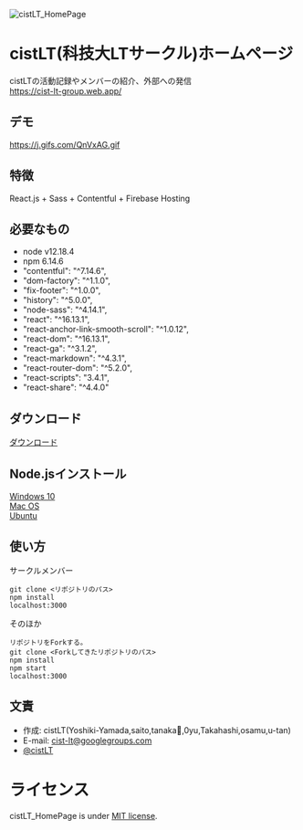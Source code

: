 ![cistLT_HomePage](https://user-images.githubusercontent.com/44164993/110839957-824be400-82e7-11eb-8632-bbba96c390fe.png)  

# cistLT(科技大LTサークル)ホームページ  
cistLTの活動記録やメンバーの紹介、外部への発信  
https://cist-lt-group.web.app/  


## デモ  

https://j.gifs.com/QnVxAG.gif


## 特徴
React.js + Sass + Contentful + Firebase Hosting

## 必要なもの
* node v12.18.4  
* npm 6.14.6  
* "contentful": "^7.14.6",
* "dom-factory": "^1.1.0",
* "fix-footer": "^1.0.0",
* "history": "^5.0.0",
* "node-sass": "^4.14.1",
* "react": "^16.13.1",
* "react-anchor-link-smooth-scroll": "^1.0.12",
* "react-dom": "^16.13.1",
* "react-ga": "^3.1.2",
* "react-markdown": "^4.3.1",
* "react-router-dom": "^5.2.0",
* "react-scripts": "3.4.1",
* "react-share": "^4.4.0"

## ダウンロード

[ダウンロード](https://nodejs.org/ja/download/)  


## Node.jsインストール

[Windows 10](https://qiita.com/sefoo0104/items/0653c935ea4a4db9dc2b)  
[Mac OS](https://code-graffiti.com/how-to-install-node-js-on-mac-with-homebrew/)  
[Ubuntu](https://qiita.com/seibe/items/36cef7df85fe2cefa3ea)  

## 使い方
サークルメンバー 
``` 
git clone <リポジトリのパス>
npm install  
localhost:3000  
```  

そのほか  
```
リポジトリをForkする。  
git clone <Forkしてきたリポジトリのパス>  
npm install  
npm start  
localhost:3000  
```  

## 文責  
* 作成: cistLT(Yoshiki-Yamada,saito,tanaka🤍,0yu,Takahashi,osamu,u-tan)
* E-mail: cist-lt@googlegroups.com  
* [@cistLT](https://twitter.com/cistLT)  


# ライセンス
cistLT_HomePage is under [MIT license](https://en.wikipedia.org/wiki/MIT_License).

